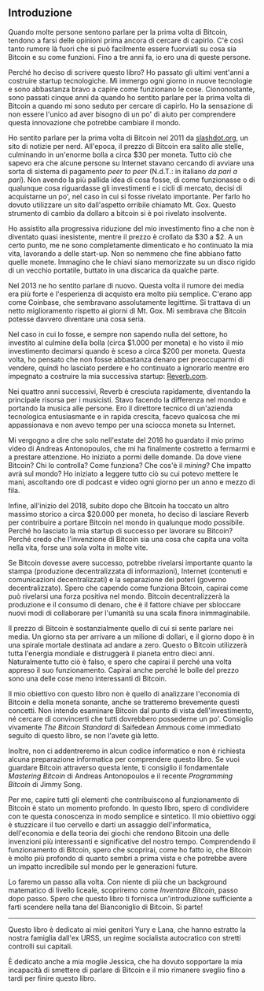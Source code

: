 ## Introduzione

Quando molte persone sentono parlare per la prima volta di Bitcoin, tendono a farsi delle opinioni prima ancora di cercare di capirlo. C'è così tanto rumore là fuori che si può facilmente essere fuorviati su cosa sia Bitcoin e su come funzioni. Fino a tre anni fa, io ero una di queste persone.

Perché ho deciso di scrivere questo libro? Ho passato gli ultimi vent'anni a costruire startup tecnologiche. Mi immergo ogni giorno in nuove tecnologie e sono abbastanza bravo a capire come funzionano le cose. Ciononostante, sono passati cinque anni da quando ho sentito parlare per la prima volta di Bitcoin a quando mi sono seduto per cercare di capirlo. Ho la sensazione di non essere l'unico ad aver bisogno di un po' di aiuto per comprendere questa innovazione che potrebbe cambiare il mondo.

Ho sentito parlare per la prima volta di Bitcoin nel 2011 da [slashdot.org](http://slashdot.org), un sito di notizie per nerd. All'epoca, il prezzo di Bitcoin era salito alle stelle, culminando in un'enorme bolla a circa $30 per moneta. Tutto ciò che sapevo era che alcune persone su Internet stavano cercando di avviare una sorta di sistema di pagamento *peer to peer* (N.d.T.: in italiano *da pari a pari*). Non avendo la più pallida idea di cosa fosse, di come funzionasse o di qualunque cosa riguardasse gli investimenti e i cicli di mercato, decisi di acquistarne un po', nel caso in cui si fosse rivelato importante. Per farlo ho dovuto utilizzare un sito dall'aspetto orribile chiamato Mt. Gox. Questo strumento di cambio da dollaro a bitcoin si è poi rivelato insolvente.

Ho assistito alla progressiva riduzione del mio investimento fino a che non è diventato quasi inesistente, mentre il prezzo è crollato da $30 a $2. A un certo punto, me ne sono completamente dimenticato e ho continuato la mia vita, lavorando a delle start-up. Non so nemmeno che fine abbiano fatto quelle monete. Immagino che le chiavi siano memorizzate su un disco rigido di un vecchio portatile, buttato in una discarica da qualche parte.

Nel 2013 ne ho sentito parlare di nuovo. Questa volta il rumore dei media era più forte e l'esperienza di acquisto era molto più semplice. C'erano app come Coinbase, che sembravano assolutamente legittime. Si trattava di un netto miglioramento rispetto ai giorni di Mt. Gox. Mi sembrava che Bitcoin potesse davvero diventare una cosa seria.

Nel caso in cui lo fosse, e sempre non sapendo nulla del settore, ho investito al culmine della bolla (circa $1.000 per moneta) e ho visto il mio investimento decimarsi quando è sceso a circa $200 per moneta. Questa volta, ho pensato che non fosse abbastanza denaro per preoccuparmi di vendere, quindi ho lasciato perdere e ho continuato a ignorarlo mentre ero impegnato a costruire la mia successiva startup: [Reverb.com](http://Reverb.com).

Nei quattro anni successivi, Reverb è cresciuta rapidamente, diventando la principale risorsa per i musicisti. Stavo facendo la differenza nel mondo e portando la musica alle persone. Ero il direttore tecnico di un'azienda tecnologica entusiasmante e in rapida crescita, facevo qualcosa che mi appassionava e non avevo tempo per una sciocca moneta su Internet.

Mi vergogno a dire che solo nell'estate del 2016 ho guardato il mio primo video di Andreas Antonopoulos, che mi ha finalmente costretto a fermarmi e a prestare attenzione. Ho iniziato a pormi delle domande. Da dove viene Bitcoin? Chi lo controlla? Come funziona? Che cos'è il *mining*? Che impatto avrà sul mondo? Ho iniziato a leggere tutto ciò su cui potevo mettere le mani, ascoltando ore di podcast e video ogni giorno per un anno e mezzo di fila.

Infine, all'inizio del 2018, subito dopo che Bitcoin ha toccato un altro massimo storico a circa $20.000 per moneta, ho deciso di lasciare Reverb per contribuire a portare Bitcoin nel mondo in qualunque modo possibile. Perché ho lasciato la mia startup di successo per lavorare su Bitcoin? Perché credo che l'invenzione di Bitcoin sia una cosa che capita una volta nella vita, forse una sola volta in molte vite.

Se Bitcoin dovesse avere successo, potrebbe rivelarsi importante quanto la stampa (produzione decentralizzata di informazioni), Internet (contenuti e comunicazioni decentralizzati) e la separazione dei poteri (governo decentralizzato). Spero che capendo come funziona Bitcoin, capirai come può rivelarsi una forza positiva nel mondo. Bitcoin decentralizzerà la produzione e il consumo di denaro, che è il fattore chiave per sbloccare nuovi modi di collaborare per l'umanità su una scala finora inimmaginabile.

Il prezzo di Bitcoin è sostanzialmente quello di cui si sente parlare nei media. Un giorno sta per arrivare a un milione di dollari, e il giorno dopo è in una spirale mortale destinata ad andare a zero. Questo o Bitcoin utilizzerà tutta l'energia mondiale e distruggerà il pianeta entro dieci anni. Naturalmente tutto ciò è falso, e spero che capirai il perché una volta appreso il suo funzionamento. Capirai anche perché le bolle del prezzo sono una delle cose meno interessanti di Bitcoin.

Il mio obiettivo con questo libro non è quello di analizzare l'economia di Bitcoin e della moneta sonante, anche se tratteremo brevemente questi concetti. Non intendo esaminare Bitcoin dal punto di vista dell'investimento, né cercare di convincerti che tutti dovrebbero possederne un po'. Consiglio vivamente *The Bitcoin Standard* di Saifedean Ammous come immediato seguito di questo libro, se non l'avete già letto.

Inoltre, non ci addentreremo in alcun codice informatico e non è richiesta alcuna preparazione informatica per comprendere questo libro. Se vuoi guardare Bitcoin attraverso questa lente, ti consiglio il fondamentale *Mastering Bitcoin* di Andreas Antonopoulos e il recente *Programming Bitcoin* di Jimmy Song.

Per me, capire tutti gli elementi che contribuiscono al funzionamento di Bitcoin è stato un momento profondo. In questo libro, spero di condividere con te questa conoscenza in modo semplice e sintetico. Il mio obiettivo oggi è stuzzicare il tuo cervello e darti un assaggio dell'informatica, dell'economia e della teoria dei giochi che rendono Bitcoin una delle invenzioni più interessanti e significative del nostro tempo. Comprendendo il funzionamento di Bitcoin, spero che scoprirai, come ho fatto io, che Bitcoin è molto più profondo di quanto sembri a prima vista e che potrebbe avere un impatto incredibile sul mondo per le generazioni future.

Lo faremo un passo alla volta. Con niente di più che un background matematico di livello liceale, scopriremo come *Inventare Bitcoin*, passo dopo passo. Spero che questo libro ti fornisca un'introduzione sufficiente a farti scendere nella tana del Bianconiglio di Bitcoin. Si parte!

***

Questo libro è dedicato ai miei genitori Yury e Lana, che hanno estratto la nostra famiglia dall'ex URSS, un regime socialista autocratico con stretti controlli sui capitali.

È dedicato anche a mia moglie Jessica, che ha dovuto sopportare la mia incapacità di smettere di parlare di Bitcoin e il mio rimanere sveglio fino a tardi per finire questo libro.
